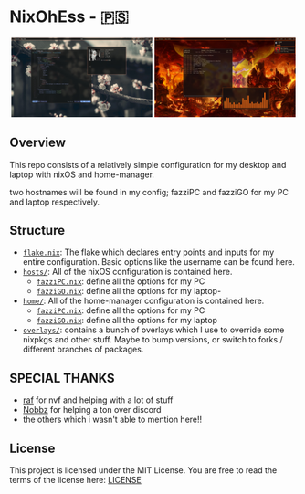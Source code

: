 # NixOhEss - 🇵🇸

<p align="center">
  <img src="showcase1.jpg" width="49%">
  <img src="showcase2.jpg" width="49%">
</p>

## Overview

This repo consists of a relatively simple configuration for my desktop and
laptop with nixOS and home-manager.

two hostnames will be found in my config; fazziPC and fazziGO for my PC and
laptop respectively.

## Structure

- [`flake.nix`](./flake.nix): The flake which declares entry points and inputs
  for my entire configuration. Basic options like the username can be found
  here.
- [`hosts/`](./hosts/): All of the nixOS configuration is contained here.
  - [`fazziPC.nix`](./hosts/fazziPC.nix): define all the options for my PC
  - [`fazziGO.nix`](./hosts/fazziGO.nix): define all the options for my laptop-
- [`home/`](./home/): All of the home-manager configuration is contained here.
  - [`fazziPC.nix`](./home/fazziPC.nix): define all the options for my PC
  - [`fazziGO.nix`](./home/fazziGO.nix): define all the options for my laptop
- [`overlays/`](./overlays/): contains a bunch of overlays which I use to
  override some nixpkgs and other stuff. Maybe to bump versions, or switch to
  forks / different branches of packages.

## SPECIAL THANKS

- [raf](https://github.com/NotAShelf) for nvf and helping with a lot of stuff
- [Nobbz](https://github.com/NobbZ) for helping a ton over discord
- the others which i wasn't able to mention here!!

## License

This project is licensed under the MIT License. You are free to read the terms
of the license here: [LICENSE](./LICENSE)
